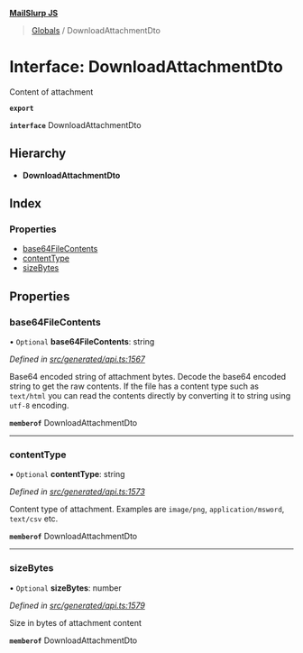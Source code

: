 **[MailSlurp JS](../README.md)**

> [Globals](../README.md) / DownloadAttachmentDto

# Interface: DownloadAttachmentDto

Content of attachment

**`export`** 

**`interface`** DownloadAttachmentDto

## Hierarchy

* **DownloadAttachmentDto**

## Index

### Properties

* [base64FileContents](downloadattachmentdto.md#base64filecontents)
* [contentType](downloadattachmentdto.md#contenttype)
* [sizeBytes](downloadattachmentdto.md#sizebytes)

## Properties

### base64FileContents

• `Optional` **base64FileContents**: string

*Defined in [src/generated/api.ts:1567](https://github.com/mailslurp/mailslurp-client/blob/05090ce/src/generated/api.ts#L1567)*

Base64 encoded string of attachment bytes. Decode the base64 encoded string to get the raw contents. If the file has a content type such as `text/html` you can read the contents directly by converting it to string using `utf-8` encoding.

**`memberof`** DownloadAttachmentDto

___

### contentType

• `Optional` **contentType**: string

*Defined in [src/generated/api.ts:1573](https://github.com/mailslurp/mailslurp-client/blob/05090ce/src/generated/api.ts#L1573)*

Content type of attachment. Examples are `image/png`, `application/msword`, `text/csv` etc.

**`memberof`** DownloadAttachmentDto

___

### sizeBytes

• `Optional` **sizeBytes**: number

*Defined in [src/generated/api.ts:1579](https://github.com/mailslurp/mailslurp-client/blob/05090ce/src/generated/api.ts#L1579)*

Size in bytes of attachment content

**`memberof`** DownloadAttachmentDto
